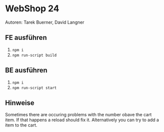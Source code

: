 # WebShop 24
Autoren: Tarek Buerner, David Langner

## FE ausführen
1. `npm i`
2. `npm run-script build`

## BE ausführen
1. `npm i`
2. `npm run-script start`

## Hinweise
Sometimes there are occuring problems with the number obave the cart item. If that happens a reload should fix it. Alternatively you can try to add a item to the cart.

